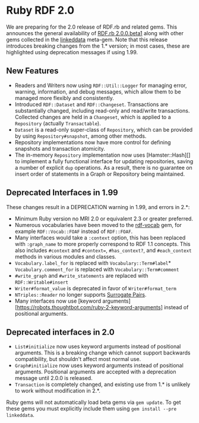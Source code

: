 # Ruby RDF 2.0

We are preparing for the 2.0 release of RDF.rb and related gems. This announces the general availability of [RDF.rb 2.0.0.beta1][] along with other gems collected in the [linkeddata][] meta-gem. Note that this release introduces breaking changes from the 1.* version; in most cases, these are highlighted using deprecation messages if using 1.99.

## New Features

* Readers and Writers now using `RDF::Util::Logger` for managing error, warning, information, and debug messages, which allow them to be managed more flexibly and consistently.
* Introduced `RDF::Dataset` and `RDF::Changeset`. Transactions are substantially changed, including read-only and read/write transactions. Collected changes are held in a `Changeset`, which is applied to a `Repository` (actually `Transactable`).
* `Dataset` is a read-only super-class of `Repository`, which can be provided by using `Repository#snapshot`, among other methods.
* Repository implementations now have more control for defining snapshots and transaction atomicity.
* The in-memory `Repository` implementation now uses [Hamster::Hash][] to implement a fully functional interface for updating repositories, saving a number of explicit `dup` operations. As a result, there is no guarantee on insert order of statements in a Graph or Repository being maintained.

## Deprecated Interfaces in 1.99

These changes result in a DEPRECATION warning in 1.99, and errors in 2.*:

* Minimum Ruby version no MRI 2.0 or equivalent 2.3 or greater preferred.
* Numerous vocabularies have been moved to the [rdf-vocab][] gem, for example `RDF::Vocab::FOAF` instead of `RDF::FOAF`.
* Many interfaces would take a `:context` option, this has been replaced with `:graph_name` to more properly correspond to RDF 1.1 concepts. This also includes `#context` and `#context=`, `#has_context?`, and `#each_context` methods in various modules and classes.
* `Vocabulary.label_for` is replaced with `Vocabulary::Term#label`* `Vocabulary.comment_for` is replaced with `Vocabulary::Term#comment`
* `#write_graph` and `#write_statements` are replaced with `RDF::Writable#insert`
* `Writer#format_value` is deprecated in favor of `Writer#format_term`
* `NTriples::Reader` no longer supports [Surrogate Pairs](https://en.wikipedia.org/wiki/UTF-16).
* Many interfaces now use [keyword arguments][https://robots.thoughtbot.com/ruby-2-keyword-arguments] instead of positional arguments.

## Deprecated interfaces in 2.0

* `List#initialize` now uses keyword arguments instead of positional arguments. This is a breaking change which cannot support backwards compatibility, but shouldn't affect most normal use.
* `Graph#initialize` now uses keyword arguments instead of positional arguments. Positional arguments are accepted with a deprecation message until 2.0.0 is released.
* `Transaction` is completely changed, and existing use from 1.* is unlikely to work without modification in 2.*.

Ruby gems will not automatically load beta gems via `gem update`. To get these gems you must explicitly include them using `gem install --pre linkeddata`.

[RDF.rb 2.0.0.beta1]: https://rubygems.org/gems/rdf/versions/2.0.0.beta1
[linkeddata]:         https://rubygems.org/gems/linkeddata
[rdf-vocab]:          https://rubygems.org/gems/rdf-vocab
